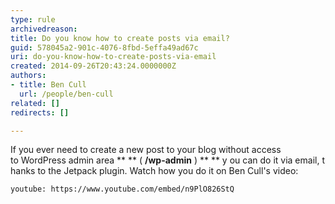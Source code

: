 ```yaml
---
type: rule
archivedreason: 
title: Do you know how to create posts via email?
guid: 578045a2-901c-4076-8fbd-5effa49ad67c
uri: do-you-know-how-to-create-posts-via-email
created: 2014-09-26T20:43:24.0000000Z
authors:
- title: Ben Cull
  url: /people/ben-cull
related: []
redirects: []

---
```


If you ever need to create a new post to your blog without access to WordPress admin area ** ** ( **/wp-admin** ) ** ** y  ou can do it via email, t  hanks to the Jetpack plugin. Watch how you do it on Ben Cull's video:

<!--endintro-->


`youtube: https://www.youtube.com/embed/n9PlO826StQ`
